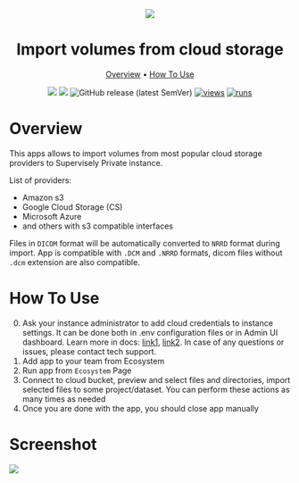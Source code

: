 <div align="center" markdown>
<img src="https://user-images.githubusercontent.com/48913536/211368662-fe22dbe0-0542-4694-b1b9-8fdcb68216a4.png"/>

# Import volumes from cloud storage

<p align="center">
  <a href="#Overview">Overview</a> •
  <a href="#How-To-Use">How To Use</a>
</p>

[![](https://img.shields.io/badge/supervisely-ecosystem-brightgreen)](https://ecosystem.supervise.ly/apps/supervisely-ecosystem/import-volumes-from-cloud-storage)
[![](https://img.shields.io/badge/slack-chat-green.svg?logo=slack)](https://supervise.ly/slack)
![GitHub release (latest SemVer)](https://img.shields.io/github/v/release/supervisely-ecosystem/import-volumes-from-cloud-storage)
[![views](https://app.supervise.ly/img/badges/views/supervisely-ecosystem/import-volumes-from-cloud-storage.png)](https://supervise.ly)
[![runs](https://app.supervise.ly/img/badges/runs/supervisely-ecosystem/import-volumes-from-cloud-storage.png)](https://supervise.ly)

</div>

# Overview

This apps allows to import volumes from most popular cloud storage providers to Supervisely Private instance.

List of providers:
- Amazon s3
- Google Cloud Storage (CS)
- Microsoft Azure
- and others with s3 compatible interfaces

Files in `DICOM` format will be automatically converted to `NRRD` format during import.
App is compatible with `.DCM` and `.NRRD` formats, dicom files without `.dcm` extension are also compatible.

# How To Use

0. Ask your instance administrator to add cloud credentials to instance settings. It can be done both in .env
   configuration files or in Admin UI dashboard. Learn more in docs: [link1](https://docs.supervise.ly/enterprise-edition/installation/post-installation#configure-your-instance),
   [link2](https://docs.supervise.ly/enterprise-edition/advanced-tuning/s3#links-plugin-cloud-providers-support).
   In case of any questions or issues, please contact tech support.
1. Add app to your team from Ecosystem
2. Run app from `Ecosystem` Page
3. Connect to cloud bucket, preview and select files and directories, import selected files to some project/dataset.
   You can perform these actions as many times as needed
4. Once you are done with the app, you should close app manually

# Screenshot

<img src="https://user-images.githubusercontent.com/48913536/211368654-336c49cb-aa0d-4ee2-b9c7-65b783ab9c59.png"/>
